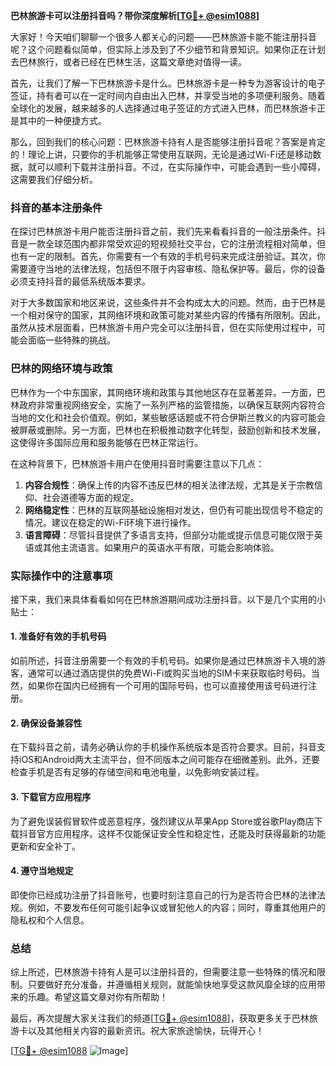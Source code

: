 **巴林旅游卡可以注册抖音吗？带你深度解析[[TG💪+ @esim1088](https://t.me/s/esim1088)]**

大家好！今天咱们聊聊一个很多人都关心的问题——巴林旅游卡能不能注册抖音呢？这个问题看似简单，但实际上涉及到了不少细节和背景知识。如果你正在计划去巴林旅行，或者已经在巴林生活，这篇文章绝对值得一读。

首先，让我们了解一下巴林旅游卡是什么。巴林旅游卡是一种专为游客设计的电子签证，持有者可以在一定时间内自由出入巴林，并享受当地的多项便利服务。随着全球化的发展，越来越多的人选择通过电子签证的方式进入巴林，而巴林旅游卡正是其中的一种便捷方式。

那么，回到我们的核心问题：巴林旅游卡持有人是否能够注册抖音呢？答案是肯定的！理论上讲，只要你的手机能够正常使用互联网，无论是通过Wi-Fi还是移动数据，就可以顺利下载并注册抖音。不过，在实际操作中，可能会遇到一些小障碍，这需要我们仔细分析。

### 抖音的基本注册条件

在探讨巴林旅游卡用户能否注册抖音之前，我们先来看看抖音的一般注册条件。抖音是一款全球范围内都非常受欢迎的短视频社交平台，它的注册流程相对简单，但也有一定的限制。首先，你需要有一个有效的手机号码来完成注册验证。其次，你需要遵守当地的法律法规，包括但不限于内容审核、隐私保护等。最后，你的设备必须支持抖音的最低系统版本要求。

对于大多数国家和地区来说，这些条件并不会构成太大的问题。然而，由于巴林是一个相对保守的国家，其网络环境和政策可能对某些内容的传播有所限制。因此，虽然从技术层面看，巴林旅游卡用户完全可以注册抖音，但在实际使用过程中，可能会面临一些特殊的挑战。

### 巴林的网络环境与政策

巴林作为一个中东国家，其网络环境和政策与其他地区存在显著差异。一方面，巴林政府非常重视网络安全，实施了一系列严格的监管措施，以确保互联网内容符合当地的文化和社会价值观。例如，某些敏感话题或不符合伊斯兰教义的内容可能会被屏蔽或删除。另一方面，巴林也在积极推动数字化转型，鼓励创新和技术发展，这使得许多国际应用和服务能够在巴林正常运行。

在这种背景下，巴林旅游卡用户在使用抖音时需要注意以下几点：

1. **内容合规性**：确保上传的内容不违反巴林的相关法律法规，尤其是关于宗教信仰、社会道德等方面的规定。
2. **网络稳定性**：巴林的互联网基础设施相对发达，但仍有可能出现信号不稳定的情况。建议在稳定的Wi-Fi环境下进行操作。
3. **语言障碍**：尽管抖音提供了多语言支持，但部分功能或提示信息可能仅限于英语或其他主流语言。如果用户的英语水平有限，可能会影响体验。

### 实际操作中的注意事项

接下来，我们来具体看看如何在巴林旅游期间成功注册抖音。以下是几个实用的小贴士：

#### 1. 准备好有效的手机号码
如前所述，抖音注册需要一个有效的手机号码。如果你是通过巴林旅游卡入境的游客，通常可以通过酒店提供的免费Wi-Fi或购买当地的SIM卡来获取临时号码。当然，如果你在国内已经拥有一个可用的国际号码，也可以直接使用该号码进行注册。

#### 2. 确保设备兼容性
在下载抖音之前，请务必确认你的手机操作系统版本是否符合要求。目前，抖音支持iOS和Android两大主流平台，但不同版本之间可能存在细微差别。此外，还要检查手机是否有足够的存储空间和电池电量，以免影响安装过程。

#### 3. 下载官方应用程序
为了避免误装假冒软件或恶意程序，强烈建议从苹果App Store或谷歌Play商店下载抖音官方应用程序。这样不仅能保证安全性和稳定性，还能及时获得最新的功能更新和安全补丁。

#### 4. 遵守当地规定
即使你已经成功注册了抖音账号，也要时刻注意自己的行为是否符合巴林的法律法规。例如，不要发布任何可能引起争议或冒犯他人的内容；同时，尊重其他用户的隐私权和个人信息。

### 总结

综上所述，巴林旅游卡持有人是可以注册抖音的，但需要注意一些特殊的情况和限制。只要做好充分准备，并遵循相关规则，就能愉快地享受这款风靡全球的应用带来的乐趣。希望这篇文章对你有所帮助！

最后，再次提醒大家关注我们的频道[[TG💪+ @esim1088](https://t.me/s/esim1088)]，获取更多关于巴林旅游卡以及其他相关内容的最新资讯。祝大家旅途愉快，玩得开心！

[[TG💪+ @esim1088](https://t.me/s/esim1088) ![Image](https://i.postimg.cc/4NQfJmqS/Snipaste-2025-05-13-00-14-12.png)]